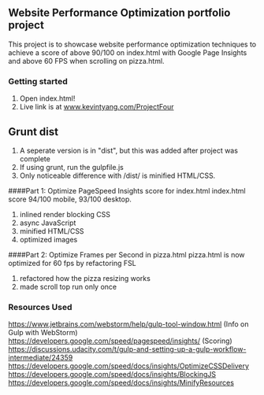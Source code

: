 ## Website Performance Optimization portfolio project

This project is to showcase website performance optimization techniques to achieve a score of above 90/100 on index.html with Google Page Insights and above 60 FPS when scrolling on pizza.html.

### Getting started

1. Open index.html!
2. Live link is at www.kevintyang.com/ProjectFour

## Grunt dist
1. A seperate version is in "dist", but this was added after project was complete
2. If using grunt, run the gulpfile.js
3. Only noticeable difference with /dist/ is minified HTML/CSS. 

####Part 1: Optimize PageSpeed Insights score for index.html
index.html score 94/100 mobile, 93/100 desktop.
1. inlined render blocking CSS
2. async JavaScript
3. minified HTML/CSS
4. optimized images


####Part 2: Optimize Frames per Second in pizza.html
pizza.html is now optimized for 60 fps by refactoring FSL
1. refactored how the pizza resizing works
2. made scroll top run only once

### Resources Used

https://www.jetbrains.com/webstorm/help/gulp-tool-window.html (Info on Gulp with WebStorm)
https://developers.google.com/speed/pagespeed/insights/ (Scoring)
https://discussions.udacity.com/t/gulp-and-setting-up-a-gulp-workflow-intermediate/24359
https://developers.google.com/speed/docs/insights/OptimizeCSSDelivery
https://developers.google.com/speed/docs/insights/BlockingJS
https://developers.google.com/speed/docs/insights/MinifyResources